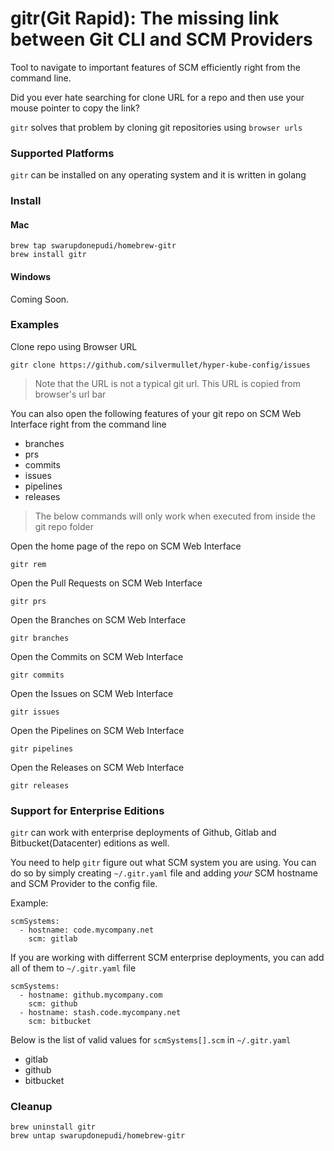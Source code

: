# gitr(Git Rapid): The missing link between Git CLI and SCM Providers

Tool to navigate to important features of SCM efficiently right from the command line.

Did you ever hate searching for clone URL for a repo and then use your mouse pointer to copy the link?

`gitr` solves that problem by cloning git repositories using `browser urls`

### Supported Platforms

`gitr` can be installed on any operating system and it is written in golang

### Install

#### Mac


```
brew tap swarupdonepudi/homebrew-gitr
brew install gitr
```

#### Windows

Coming Soon.

### Examples

Clone repo using Browser URL

```
gitr clone https://github.com/silvermullet/hyper-kube-config/issues
```

> Note that the URL is not a typical git url. This URL is copied from browser's url bar

You can also open the following features of your git repo on SCM Web Interface right from the command line

* branches
* prs
* commits
* issues
* pipelines
* releases

> The below commands will only work when executed from inside the git repo folder

Open the home page of the repo on SCM Web Interface

```
gitr rem
```

Open the Pull Requests on SCM Web Interface

```
gitr prs
```

Open the Branches on SCM Web Interface

```
gitr branches
```

Open the Commits on SCM Web Interface

```
gitr commits
```

Open the Issues on SCM Web Interface

```
gitr issues
```

Open the Pipelines on SCM Web Interface

```
gitr pipelines
```

Open the Releases on SCM Web Interface

```
gitr releases
```

### Support for Enterprise Editions

`gitr` can work with enterprise deployments of Github, Gitlab and Bitbucket(Datacenter) editions as well. 

You need to help `gitr` figure out what SCM system you are using. You can do so by simply creating `~/.gitr.yaml` file and adding *your* SCM hostname and SCM Provider to the config file.

Example:

```
scmSystems:
  - hostname: code.mycompany.net
    scm: gitlab
```

If you are working with differrent SCM enterprise deployments, you can add all of them to `~/.gitr.yaml` file

```
scmSystems:
  - hostname: github.mycompany.com
    scm: github
  - hostname: stash.code.mycompany.net
    scm: bitbucket
```

Below is the list of valid values for `scmSystems[].scm` in `~/.gitr.yaml` 

* gitlab
* github
* bitbucket

### Cleanup

```
brew uninstall gitr
brew untap swarupdonepudi/homebrew-gitr
```